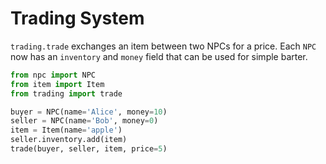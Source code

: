 # Trading System

`trading.trade` exchanges an item between two NPCs for a price.
Each `NPC` now has an `inventory` and `money` field that can be used for simple
barter.

```python
from npc import NPC
from item import Item
from trading import trade

buyer = NPC(name='Alice', money=10)
seller = NPC(name='Bob', money=0)
item = Item(name='apple')
seller.inventory.add(item)
trade(buyer, seller, item, price=5)
```

